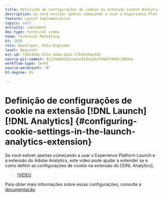 ```yaml
---
title: Definição de configurações de cookie na extensão Launch Analytics
description: Se você estiver apenas começando a usar o Experience Platform Launch, e a extensão do Adobe Analytics, este vídeo pode ajudar a entender se e como definir as configurações de cookie na extensão do Analytics.
feature: Launch Implementation
topics: null
activity: implement
doc-type: technical video
team: Technical Marketing
kt: 2856
role: Developer, Data Engineer
level: Beginner
exl-id: 72013b6e-672e-4e8a-b6a2-27b35d5be5d5
source-git-commit: 812184643b5c4a5c01dea2b2f49b57049c1805da
workflow-type: tm+mt
source-wordcount: '0'
ht-degree: 0%

---
```


# Definição de configurações de cookie na extensão [!DNL Launch] [!DNL Analytics] {#configuring-cookie-settings-in-the-launch-analytics-extension}

Se você estiver apenas começando a usar o Experience Platform Launch e a extensão do Adobe Analytics, este vídeo pode ajudar a entender se e como definir as configurações de cookie na extensão do [!DNL Analytics].

>[!VIDEO](https://video.tv.adobe.com/v/27212/?quality=12&learn=on)

Para obter mais informações sobre essas configurações, consulte a [documentação](https://docs.adobelaunch.com/extension-reference/web/adobe-analytics-extension#cookies).
